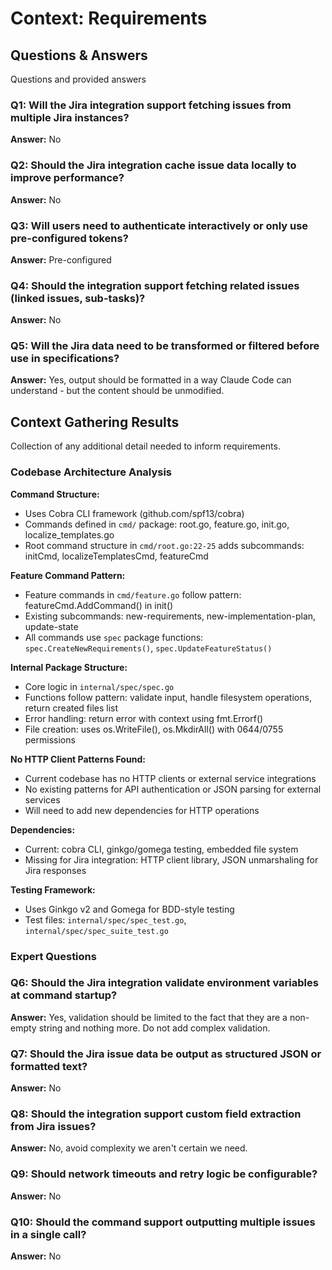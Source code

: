 # Context: Requirements

## Questions & Answers
Questions and provided answers

### Q1: Will the Jira integration support fetching issues from multiple Jira instances?
**Answer:** No

### Q2: Should the Jira integration cache issue data locally to improve performance?
**Answer:** No

### Q3: Will users need to authenticate interactively or only use pre-configured tokens?
**Answer:** Pre-configured

### Q4: Should the integration support fetching related issues (linked issues, sub-tasks)?
**Answer:** No

### Q5: Will the Jira data need to be transformed or filtered before use in specifications?
**Answer:** Yes, output should be formatted in a way Claude Code can understand - but the content should be unmodified.

## Context Gathering Results
Collection of any additional detail needed to inform requirements.

### Codebase Architecture Analysis

**Command Structure:**
- Uses Cobra CLI framework (github.com/spf13/cobra)
- Commands defined in `cmd/` package: root.go, feature.go, init.go, localize_templates.go
- Root command structure in `cmd/root.go:22-25` adds subcommands: initCmd, localizeTemplatesCmd, featureCmd

**Feature Command Pattern:**
- Feature commands in `cmd/feature.go` follow pattern: featureCmd.AddCommand() in init()
- Existing subcommands: new-requirements, new-implementation-plan, update-state
- All commands use `spec` package functions: `spec.CreateNewRequirements()`, `spec.UpdateFeatureStatus()`

**Internal Package Structure:**
- Core logic in `internal/spec/spec.go` 
- Functions follow pattern: validate input, handle filesystem operations, return created files list
- Error handling: return error with context using fmt.Errorf()
- File creation: uses os.WriteFile(), os.MkdirAll() with 0644/0755 permissions

**No HTTP Client Patterns Found:**
- Current codebase has no HTTP clients or external service integrations
- No existing patterns for API authentication or JSON parsing for external services
- Will need to add new dependencies for HTTP operations

**Dependencies:**
- Current: cobra CLI, ginkgo/gomega testing, embedded file system
- Missing for Jira integration: HTTP client library, JSON unmarshaling for Jira responses

**Testing Framework:**
- Uses Ginkgo v2 and Gomega for BDD-style testing
- Test files: `internal/spec/spec_test.go`, `internal/spec/spec_suite_test.go`

### Expert Questions

### Q6: Should the Jira integration validate environment variables at command startup?
**Answer:** Yes, validation should be limited to the fact that they are a non-empty string and nothing more. Do not add complex validation.

### Q7: Should the Jira issue data be output as structured JSON or formatted text?
**Answer:** No

### Q8: Should the integration support custom field extraction from Jira issues?
**Answer:** No, avoid complexity we aren't certain we need.

### Q9: Should network timeouts and retry logic be configurable?
**Answer:** No

### Q10: Should the command support outputting multiple issues in a single call?
**Answer:** No
